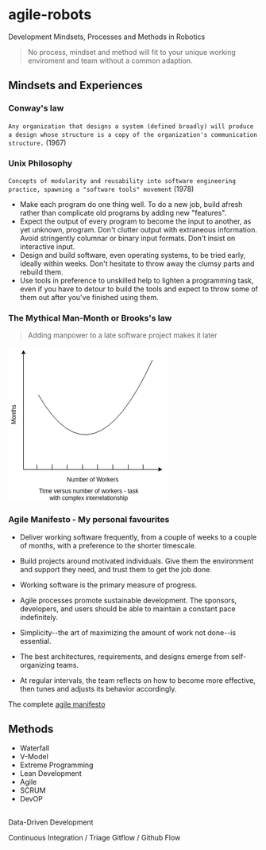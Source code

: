 # agile-robots
Development Mindsets, Processes and Methods in Robotics

> No process, mindset and method will fit to your unique working enviroment and team without a common adaption.

## Mindsets and Experiences 
### Conway's law
`Any organization that designs a system (defined broadly) will produce a design whose structure is a copy of the organization's communication structure.` (1967)

### Unix Philosophy
`Concepts of modularity and reusability into software engineering practice, spawning a "software tools" movement` (1978)

* Make each program do one thing well. To do a new job, build afresh rather than complicate old programs by adding new "features".
* Expect the output of every program to become the input to another, as yet unknown, program. Don't clutter output with extraneous information. Avoid stringently columnar or binary input formats. Don't insist on interactive input.
* Design and build software, even operating systems, to be tried early, ideally within weeks. Don't hesitate to throw away the clumsy parts and rebuild them.
* Use tools in preference to unskilled help to lighten a programming task, even if you have to detour to build the tools and expect to throw some of them out after you've finished using them.

### The Mythical Man-Month or Brooks's law

> Adding manpower to a late software project makes it later

![the mythical man-month](img/mythical_man_month.png)

### Agile Manifesto - My personal favourites 

* Deliver working software frequently, from a couple of weeks to a couple of months, with a preference to the shorter timescale.

* Build projects around motivated individuals. Give them the environment and support they need, and trust them to get the job done.

* Working software is the primary measure of progress.

* Agile processes promote sustainable development. The sponsors, developers, and users should be able to maintain a constant pace indefinitely.

* Simplicity--the art of maximizing the amount of work not done--is essential.

* The best architectures, requirements, and designs emerge from self-organizing teams.

* At regular intervals, the team reflects on how to become more effective, then tunes and adjusts its behavior accordingly.

The complete [agile manifesto](https://agilemanifesto.org/principles.html)

## Methods
* Waterfall
* V-Model
* Extreme Programming
* Lean Development
* Agile 
* SCRUM
* DevOP

## 


Data-Driven Development

Continuous Integration / 
Triage
Gitflow / Github Flow
